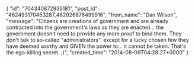  {
   "id": "704340872935181",
   "post_id": "462493170453287_482026878499916",
   "from_name": "Dan Wilson",
   "message": "Citizens are creations of government and are already contracted into the government's laws as they are enacted... the government doesn't need to provide any more proof to bind them.  They don't talk to so-called \"administrators\", except for a lucky chosen few they have deemed worthy and GIVEN the power to... it cannot be taken.  That's the ego-killing secret. ;)",
   "created_time": "2014-08-09T04:28:27+0000"
 }
